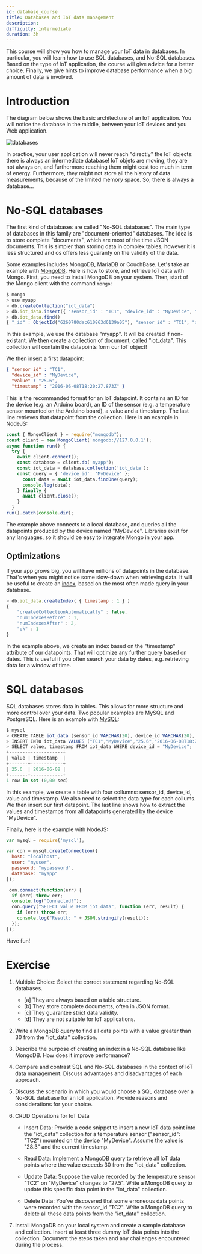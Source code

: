 ```yaml
---
id: database_course
title: Databases and IoT data management
description:
difficulty: intermediate
duration: 3h
---
```


This course will show you how to manage your IoT data in databases.
In particular, you will learn how to use SQL databases, and No-SQL databases.
Based on the type of IoT application, the course will give advice for a better choice.
Finally, we give hints to improve database performance when a big amount of data is involved.


Introduction
============

The diagram below shows the basic architecture of an IoT application.
You will notice the database in the middle, between your IoT devices and you Web application.

![databases](img/databases.png)

In practice, your user application will never reach "directly" the IoT objects: there is always an intermediate database!
IoT objets are moving, they are not always on, and furthermore reaching them might cost too much in term of energy.
Furthermore, they might not store all the history of data measurements, because of the limited memory space.
So, there is always a database...


No-SQL databases
================

The first kind of databases are called "No-SQL databases".
The main type of databases in this family are "document-oriented" databases.
The idea is to store complete "documents", which are most of the time JSON documents.
This is simpler than storing data in complex tables, however it is less structured and os offers less guaranty on the validity of the data.

Some examples includes MongoDB, MariaDB or CouchBase.
Let's take an example with [MongoDB](https://www.mongodb.com).
Here is how to store, and retrieve IoT data with Mongo.
First, you need to install MongoDB on your system.
Then, start of the Mongo client with the command `mongo`:

```js
$ mongo
> use myapp
> db.createCollection("iot_data")
> db.iot_data.insert({ "sensor_id" : "TC1", "device_id" : "MyDevice", "value" : "25.6", "timestamp" : "2016-06-08T18:20:27.873Z" })
> db.iot_data.find()
{ "_id" : ObjectId("6260780dac610863d6139a05"), "sensor_id" : "TC1", "device_id" : "MyDevice", "value" : "25.6", "timestamp" : "2016-06-08T18:20:27.873Z" }
```

In this example, we use the database "myapp". It will be created if non-existant.
We then create a collection of document, called "iot_data".
This collection will contain the datapoints form our IoT object!

We then insert a first datapoint:
```json
{ "sensor_id" : "TC1", 
  "device_id" : "MyDevice", 
  "value" : "25.6", 
  "timestamp" : "2016-06-08T18:20:27.873Z" }
```

This is the recommanded format for an IoT datapoint. It contains an ID for the device (e.g. an Arduino board), an ID of the sensor (e.g. a temperature sensor mounted on the Arduino board), a value and a timestamp.
The last line retrieves that datapoint from the collection.
Here is an example in NodeJS:

```js
const { MongoClient } = require("mongodb");
const client = new MongoClient('mongodb://127.0.0.1');
async function run() {
  try {
    await client.connect();
    const database = client.db('myapp');
    const iot_data = database.collection('iot_data');
    const query = { 'device_id': 'MyDevice' };
      const data = await iot_data.findOne(query);
      console.log(data);
    } finally {
      await client.close();
    }
  }
run().catch(console.dir);
```
The example above connects to a local database, and queries all the datapoints produced by the device named "MyDevice".
Libraries exist for any languages, so it should be easy to integrate Mongo in your app.

Optimizations
-------------

If your app grows big, you will have millions of datapoints in the database.
That's when you might notice some slow-down when retrieving data.
It will be useful to create an [index](https://www.mongodb.com/docs/manual/indexes/), based on the most often made query in your database.
```js
> db.iot_data.createIndex( { timestamp : 1 } )
{
    "createdCollectionAutomatically" : false,
    "numIndexesBefore" : 1,
    "numIndexesAfter" : 2,
    "ok" : 1
}
```
In the example above, we create an index based on the "timestamp" attribute of our datapoints.
That will optimize any further query based on dates. This is useful if you often search your data by dates, e.g. retrieving data for a window of time.


SQL databases
=============

SQL databases stores data in tables. This allows for more structure and more control over your data.
Two popular examples are MySQL and PostgreSQL.
Here is an example with [MySQL](https://www.mysql.com):
```js
$ mysql
> CREATE TABLE iot_data (sensor_id VARCHAR(20), device_id VARCHAR(20), value VARCHAR(20), timestamp DATE);
> INSERT INTO iot_data VALUES ("TC1","MyDevice","25.6","2016-06-08T18:20:27.873Z");
> SELECT value, timestamp FROM iot_data WHERE device_id = "MyDevice";
+-------+------------+
| value | timestamp  |
+-------+------------+
| 25.6  | 2016-06-08 |
+-------+------------+
1 row in set (0,00 sec)
```

In this example, we create a table with four collumns: sensor_id, device_id, value and timestamp.
We also need to select the data type for each collums.
We then insert our first datapoint.
The last line shows how to extract the values and timestamps from all datapoints generated by the device "MyDevice".

Finally, here is the example with NodeJS:

```js
var mysql = require('mysql');

var con = mysql.createConnection({
  host: "localhost",
  user: "myuser",
  password: "mypassword",
  database: "myapp"
});

 con.connect(function(err) {
  if (err) throw err;
  console.log("Connected!");
  con.query("SELECT value FROM iot_data", function (err, result) {
    if (err) throw err;
    console.log("Result: " + JSON.stringify(result));
  });
});
```

Have fun!

# Exercise

1. Multiple Choice: Select the correct statement regarding No-SQL databases.

    - [a] They are always based on a table structure.
    - [b] They store complete documents, often in JSON format.
    - [c] They guarantee strict data validity.
    - [d] They are not suitable for IoT applications.

2. Write a MongoDB query to find all data points with a value greater than 30 from the "iot_data" collection.
3. Describe the purpose of creating an index in a No-SQL database like MongoDB. How does it improve performance?
4. Compare and contrast SQL and No-SQL databases in the context of IoT data management. Discuss advantages and disadvantages of each approach.
5. Discuss the scenario in which you would choose a SQL database over a No-SQL database for an IoT application. Provide reasons and considerations for your choice.
6. CRUD Operations for IoT Data

    - Insert Data: Provide a code snippet to insert a new IoT data point into the "iot_data" collection for a temperature sensor ("sensor_id": "TC2") mounted on the device "MyDevice". Assume the value is "28.3" and the current timestamp.

    - Read Data: Implement a MongoDB query to retrieve all IoT data points where the value exceeds 30 from the "iot_data" collection.

    - Update Data: Suppose the value recorded by the temperature sensor "TC2" on "MyDevice" changes to "27.5". Write a MongoDB query to update this specific data point in the "iot_data" collection.

    - Delete Data: You've discovered that some erroneous data points were recorded with the sensor_id "TC2". Write a MongoDB query to delete all these data points from the "iot_data" collection.

7. Install MongoDB on your local system and create a sample database and collection. Insert at least three dummy IoT data points into the collection. Document the steps taken and any challenges encountered during the process.